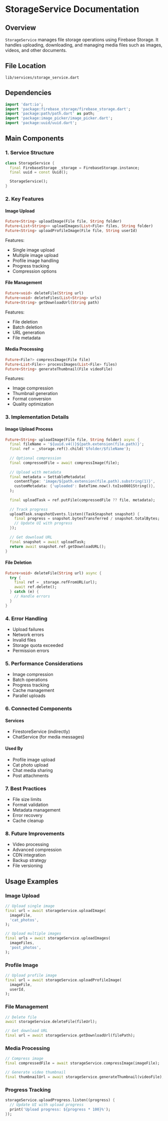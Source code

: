 # StorageService Documentation

## Overview
`StorageService` manages file storage operations using Firebase Storage. It handles uploading, downloading, and managing media files such as images, videos, and other documents.

## File Location
`lib/services/storage_service.dart`

## Dependencies
```dart
import 'dart:io';
import 'package:firebase_storage/firebase_storage.dart';
import 'package:path/path.dart' as path;
import 'package:image_picker/image_picker.dart';
import 'package:uuid/uuid.dart';
```

## Main Components

### 1. Service Structure
```dart
class StorageService {
  final FirebaseStorage _storage = FirebaseStorage.instance;
  final uuid = const Uuid();

  StorageService();
}
```

### 2. Key Features

#### Image Upload
```dart
Future<String> uploadImage(File file, String folder)
Future<List<String>> uploadImages(List<File> files, String folder)
Future<String> uploadProfileImage(File file, String userId)
```
Features:
- Single image upload
- Multiple image upload
- Profile image handling
- Progress tracking
- Compression options

#### File Management
```dart
Future<void> deleteFile(String url)
Future<void> deleteFiles(List<String> urls)
Future<String> getDownloadUrl(String path)
```
Features:
- File deletion
- Batch deletion
- URL generation
- File metadata

#### Media Processing
```dart
Future<File?> compressImage(File file)
Future<List<File>> processImages(List<File> files)
Future<String> generateThumbnail(File videoFile)
```
Features:
- Image compression
- Thumbnail generation
- Format conversion
- Quality optimization

### 3. Implementation Details

#### Image Upload Process
```dart
Future<String> uploadImage(File file, String folder) async {
  final fileName = '${uuid.v4()}${path.extension(file.path)}';
  final ref = _storage.ref().child('$folder/$fileName');
  
  // Optional compression
  final compressedFile = await compressImage(file);
  
  // Upload with metadata
  final metadata = SettableMetadata(
    contentType: 'image/${path.extension(file.path).substring(1)}',
    customMetadata: {'uploaded': DateTime.now().toIso8601String()},
  );
  
  final uploadTask = ref.putFile(compressedFile ?? file, metadata);
  
  // Track progress
  uploadTask.snapshotEvents.listen((TaskSnapshot snapshot) {
    final progress = snapshot.bytesTransferred / snapshot.totalBytes;
    // Update UI with progress
  });
  
  // Get download URL
  final snapshot = await uploadTask;
  return await snapshot.ref.getDownloadURL();
}
```

#### File Deletion
```dart
Future<void> deleteFile(String url) async {
  try {
    final ref = _storage.refFromURL(url);
    await ref.delete();
  } catch (e) {
    // Handle errors
  }
}
```

### 4. Error Handling
- Upload failures
- Network errors
- Invalid files
- Storage quota exceeded
- Permission errors

### 5. Performance Considerations
- Image compression
- Batch operations
- Progress tracking
- Cache management
- Parallel uploads

### 6. Connected Components

#### Services
- FirestoreService (indirectly)
- ChatService (for media messages)

#### Used By
- Profile image upload
- Cat photo upload
- Chat media sharing
- Post attachments

### 7. Best Practices
- File size limits
- Format validation
- Metadata management
- Error recovery
- Cache cleanup

### 8. Future Improvements
- Video processing
- Advanced compression
- CDN integration
- Backup strategy
- File versioning

## Usage Examples

### Image Upload
```dart
// Upload single image
final url = await storageService.uploadImage(
  imageFile,
  'cat_photos',
);

// Upload multiple images
final urls = await storageService.uploadImages(
  imageFiles,
  'post_photos',
);
```

### Profile Image
```dart
// Upload profile image
final url = await storageService.uploadProfileImage(
  imageFile,
  userId,
);
```

### File Management
```dart
// Delete file
await storageService.deleteFile(fileUrl);

// Get download URL
final url = await storageService.getDownloadUrl(filePath);
```

### Media Processing
```dart
// Compress image
final compressedFile = await storageService.compressImage(imageFile);

// Generate video thumbnail
final thumbnailUrl = await storageService.generateThumbnail(videoFile);
```

### Progress Tracking
```dart
storageService.uploadProgress.listen((progress) {
  // Update UI with upload progress
  print('Upload progress: ${progress * 100}%');
});
``` 